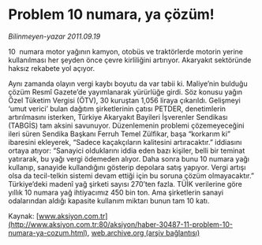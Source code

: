 # Problem 10 numara, ya çözüm!

*Bilinmeyen-yazar 2011.09.19*

<font class="agenda2NewsSpot">
 10  numara motor yağının kamyon, otobüs ve traktörlerde motorin yerine  kullanılması her şeyden önce çevre kirliliğini artırıyor. Akaryakıt  sektöründe haksız rekabete yol açıyor.
</font>
<font class="newsDetail">
 <p>
  Aynı zamanda olayın vergi kaybı boyutu da var tabii ki. Maliye’nin bulduğu çözüm Resmî Gazete’de yayımlanarak yürürlüğe girdi. Söz konusu yağın Özel Tüketim Vergisi (ÖTV), 30 kuruştan 1,056 liraya çıkarıldı. Gelişmeyi ‘umut verici’ bulan dağıtım şirketlerinin çatısı PETDER, denetimlerin artırılmasını isterken, Türkiye Akaryakıt Bayileri İşverenler Sendikası (TABGİS) tam aksini savunuyor. Düzenlemenin problemi çözemeyeceğini ileri süren Sendika Başkanı Ferruh Temel Zülfikar, başa “korkarım ki” ibaresini ekleyerek, “Sadece kaçakçıların kalitesini artıracaktır.” iddiasını ortaya atıyor: “Sanayici olduklarını iddia eden bazı kişiler, belli bir teminat yatırarak, bu yağı vergi ödemeden alıyor. Daha sonra bunu 10 numara yağı kullanıp, sanayide kullandığını gösterip depolara satış yapıyor. Vergi artışı olsa da tecil-telkin sistemi devam ettiği için bu soruna çözüm olmayacaktır.” Türkiye’deki madenî yağ şirketi sayısı 270’ten fazla. TÜİK verilerine göre yıllık 10 numara yağ ihtiyacımız 450 bin ton. Ama şirketlerin sanayi odalarından aldığı kapasite kullanım miktarı bunun tam 10 katı.
 </p>
</font>

Kaynak: [www.aksiyon.com.tr](http://www.aksiyon.com.tr:80/aksiyon/haber-30487-11-problem-10-numara-ya-cozum.html), [web.archive.org (arşiv bağlantısı)](http://web.archive.org/web/20111008070030/http://www.aksiyon.com.tr:80/aksiyon/haber-30487-11-problem-10-numara-ya-cozum.html)
